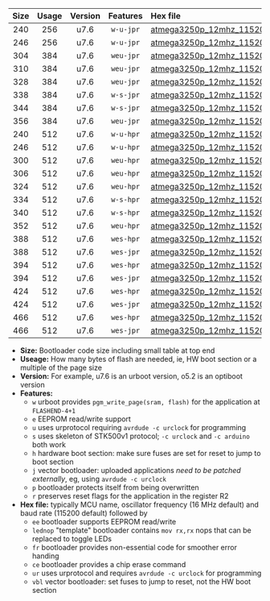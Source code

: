 |Size|Usage|Version|Features|Hex file|
|:-:|:-:|:-:|:-:|:--|
|240|256|u7.6|`w-u-jpr`|[atmega3250p_12mhz_115200bps_ur_vbl.hex](https://raw.githubusercontent.com/stefanrueger/urboot/main//atmega3250p_12mhz_115200bps_ur_vbl.hex)|
|246|256|u7.6|`w-u-jpr`|[atmega3250p_12mhz_115200bps_lednop_ur_vbl.hex](https://raw.githubusercontent.com/stefanrueger/urboot/main//atmega3250p_12mhz_115200bps_lednop_ur_vbl.hex)|
|304|384|u7.6|`weu-jpr`|[atmega3250p_12mhz_115200bps_ee_ur_vbl.hex](https://raw.githubusercontent.com/stefanrueger/urboot/main//atmega3250p_12mhz_115200bps_ee_ur_vbl.hex)|
|310|384|u7.6|`weu-jpr`|[atmega3250p_12mhz_115200bps_ee_lednop_ur_vbl.hex](https://raw.githubusercontent.com/stefanrueger/urboot/main//atmega3250p_12mhz_115200bps_ee_lednop_ur_vbl.hex)|
|328|384|u7.6|`weu-jpr`|[atmega3250p_12mhz_115200bps_ee_lednop_fr_ur_vbl.hex](https://raw.githubusercontent.com/stefanrueger/urboot/main//atmega3250p_12mhz_115200bps_ee_lednop_fr_ur_vbl.hex)|
|338|384|u7.6|`w-s-jpr`|[atmega3250p_12mhz_115200bps_vbl.hex](https://raw.githubusercontent.com/stefanrueger/urboot/main//atmega3250p_12mhz_115200bps_vbl.hex)|
|344|384|u7.6|`w-s-jpr`|[atmega3250p_12mhz_115200bps_lednop_vbl.hex](https://raw.githubusercontent.com/stefanrueger/urboot/main//atmega3250p_12mhz_115200bps_lednop_vbl.hex)|
|356|384|u7.6|`weu-jpr`|[atmega3250p_12mhz_115200bps_ee_lednop_fr_ce_ur_vbl.hex](https://raw.githubusercontent.com/stefanrueger/urboot/main//atmega3250p_12mhz_115200bps_ee_lednop_fr_ce_ur_vbl.hex)|
|240|512|u7.6|`w-u-hpr`|[atmega3250p_12mhz_115200bps_ur.hex](https://raw.githubusercontent.com/stefanrueger/urboot/main//atmega3250p_12mhz_115200bps_ur.hex)|
|246|512|u7.6|`w-u-hpr`|[atmega3250p_12mhz_115200bps_lednop_ur.hex](https://raw.githubusercontent.com/stefanrueger/urboot/main//atmega3250p_12mhz_115200bps_lednop_ur.hex)|
|300|512|u7.6|`weu-hpr`|[atmega3250p_12mhz_115200bps_ee_ur.hex](https://raw.githubusercontent.com/stefanrueger/urboot/main//atmega3250p_12mhz_115200bps_ee_ur.hex)|
|306|512|u7.6|`weu-hpr`|[atmega3250p_12mhz_115200bps_ee_lednop_ur.hex](https://raw.githubusercontent.com/stefanrueger/urboot/main//atmega3250p_12mhz_115200bps_ee_lednop_ur.hex)|
|324|512|u7.6|`weu-hpr`|[atmega3250p_12mhz_115200bps_ee_lednop_fr_ur.hex](https://raw.githubusercontent.com/stefanrueger/urboot/main//atmega3250p_12mhz_115200bps_ee_lednop_fr_ur.hex)|
|334|512|u7.6|`w-s-hpr`|[atmega3250p_12mhz_115200bps.hex](https://raw.githubusercontent.com/stefanrueger/urboot/main//atmega3250p_12mhz_115200bps.hex)|
|340|512|u7.6|`w-s-hpr`|[atmega3250p_12mhz_115200bps_lednop.hex](https://raw.githubusercontent.com/stefanrueger/urboot/main//atmega3250p_12mhz_115200bps_lednop.hex)|
|352|512|u7.6|`weu-hpr`|[atmega3250p_12mhz_115200bps_ee_lednop_fr_ce_ur.hex](https://raw.githubusercontent.com/stefanrueger/urboot/main//atmega3250p_12mhz_115200bps_ee_lednop_fr_ce_ur.hex)|
|388|512|u7.6|`wes-hpr`|[atmega3250p_12mhz_115200bps_ee.hex](https://raw.githubusercontent.com/stefanrueger/urboot/main//atmega3250p_12mhz_115200bps_ee.hex)|
|388|512|u7.6|`wes-jpr`|[atmega3250p_12mhz_115200bps_ee_vbl.hex](https://raw.githubusercontent.com/stefanrueger/urboot/main//atmega3250p_12mhz_115200bps_ee_vbl.hex)|
|394|512|u7.6|`wes-hpr`|[atmega3250p_12mhz_115200bps_ee_lednop.hex](https://raw.githubusercontent.com/stefanrueger/urboot/main//atmega3250p_12mhz_115200bps_ee_lednop.hex)|
|394|512|u7.6|`wes-jpr`|[atmega3250p_12mhz_115200bps_ee_lednop_vbl.hex](https://raw.githubusercontent.com/stefanrueger/urboot/main//atmega3250p_12mhz_115200bps_ee_lednop_vbl.hex)|
|424|512|u7.6|`wes-hpr`|[atmega3250p_12mhz_115200bps_ee_lednop_fr.hex](https://raw.githubusercontent.com/stefanrueger/urboot/main//atmega3250p_12mhz_115200bps_ee_lednop_fr.hex)|
|424|512|u7.6|`wes-jpr`|[atmega3250p_12mhz_115200bps_ee_lednop_fr_vbl.hex](https://raw.githubusercontent.com/stefanrueger/urboot/main//atmega3250p_12mhz_115200bps_ee_lednop_fr_vbl.hex)|
|466|512|u7.6|`wes-hpr`|[atmega3250p_12mhz_115200bps_ee_lednop_fr_ce.hex](https://raw.githubusercontent.com/stefanrueger/urboot/main//atmega3250p_12mhz_115200bps_ee_lednop_fr_ce.hex)|
|466|512|u7.6|`wes-jpr`|[atmega3250p_12mhz_115200bps_ee_lednop_fr_ce_vbl.hex](https://raw.githubusercontent.com/stefanrueger/urboot/main//atmega3250p_12mhz_115200bps_ee_lednop_fr_ce_vbl.hex)|

- **Size:** Bootloader code size including small table at top end
- **Useage:** How many bytes of flash are needed, ie, HW boot section or a multiple of the page size
- **Version:** For example, u7.6 is an urboot version, o5.2 is an optiboot version
- **Features:**
  + `w` urboot provides `pgm_write_page(sram, flash)` for the application at `FLASHEND-4+1`
  + `e` EEPROM read/write support
  + `u` uses urprotocol requiring `avrdude -c urclock` for programming
  + `s` uses skeleton of STK500v1 protocol; `-c urclock` and `-c arduino` both work
  + `h` hardware boot section: make sure fuses are set for reset to jump to boot section
  + `j` vector bootloader: uploaded applications *need to be patched externally*, eg, using `avrdude -c urclock`
  + `p` bootloader protects itself from being overwritten
  + `r` preserves reset flags for the application in the register R2
- **Hex file:** typically MCU name, oscillator frequency (16 MHz default) and baud rate (115200 default) followed by
  + `ee` bootloader supports EEPROM read/write
  + `lednop` "template" bootloader contains `mov rx,rx` nops that can be replaced to toggle LEDs
  + `fr` bootloader provides non-essential code for smoother error handing
  + `ce` bootloader provides a chip erase command
  + `ur` uses urprotocol and requires `avrdude -c urclock` for programming
  + `vbl` vector bootloader: set fuses to jump to reset, not the HW boot section
